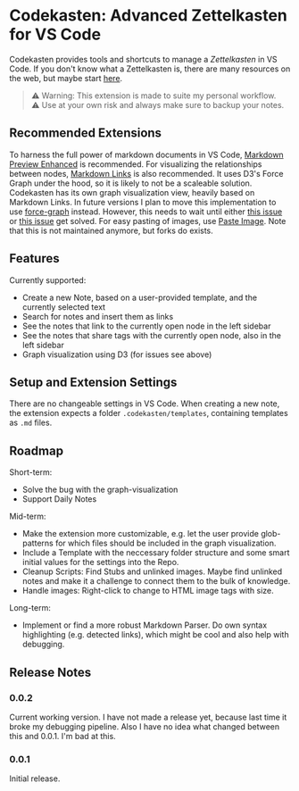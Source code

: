 # Codekasten: Advanced Zettelkasten for VS Code

Codekasten provides tools and shortcuts to manage a _Zettelkasten_ in VS Code. 
If you don't know what a Zettelkasten is, there are many resources on the web, but maybe start [here](http://evantravers.com/articles/2020/03/13/simple-markdown-zettelkasten/). 

> ⚠️ Warning: This extension is made to suite my personal workflow.      
> ⚠️ Use at your own risk and always make sure to backup your notes. 

## Recommended Extensions
To harness the full power of markdown documents in VS Code, [Markdown Preview Enhanced](https://marketplace.visualstudio.com/items?itemName=shd101wyy.markdown-preview-enhanced) is recommended. 
For visualizing the relationships between nodes, [Markdown Links](https://marketplace.visualstudio.com/items?itemName=tchayen.markdown-links) is also recommended. It uses D3's Force Graph under the hood, so it is likely to not be a scaleable solution. Codekasten has its own graph visualization view, heavily based on Markdown Links. In future versions I plan to move this implementation to use [force-graph](https://github.com/vasturiano/force-graph) instead. However, this needs to wait until either [this issue](https://github.com/foambubble/foam/issues/378) or [this issue](https://github.com/microsoft/vscode/issues/112396) get solved.
For easy pasting of images, use [Paste Image](https://marketplace.visualstudio.com/items?itemName=mushan.vscode-paste-image). Note that this is not maintained anymore, but forks do exists. 

## Features
Currently supported:
- Create a new Note, based on a user-provided template, and the currently selected text
- Search for notes and insert them as links
- See the notes that link to the currently open node in the left sidebar
- See the notes that share tags with the currently open node, also in the left sidebar
- Graph visualization using D3 (for issues see above)


## Setup and Extension Settings
There are no changeable settings in VS Code. 
When creating a new note, the extension expects a folder `.codekasten/templates`, containing templates as `.md` files. 

## Roadmap
Short-term:
- Solve the bug with the graph-visualization
- Support Daily Notes

Mid-term:
- Make the extension more customizable, e.g. let the user provide glob-patterns for which files should be included in the graph visualization. 
- Include a Template with the neccessary folder structure and some smart initial values for the settings into the Repo.
- Cleanup Scripts: Find Stubs and unlinked images. Maybe find unlinked notes and make it a challenge to connect them to the bulk of knowledge. 
- Handle images: Right-click to change to HTML image tags with size.

Long-term:
- Implement or find a more robust Markdown Parser. Do own syntax highlighting (e.g. detected links), which might be cool and also help with debugging.

## Release Notes

### 0.0.2
Current working version. 
I have not made a release yet, because last time it broke my debugging pipeline. 
Also I have no idea what changed between this and 0.0.1. I'm bad at this.

### 0.0.1
Initial release. 
